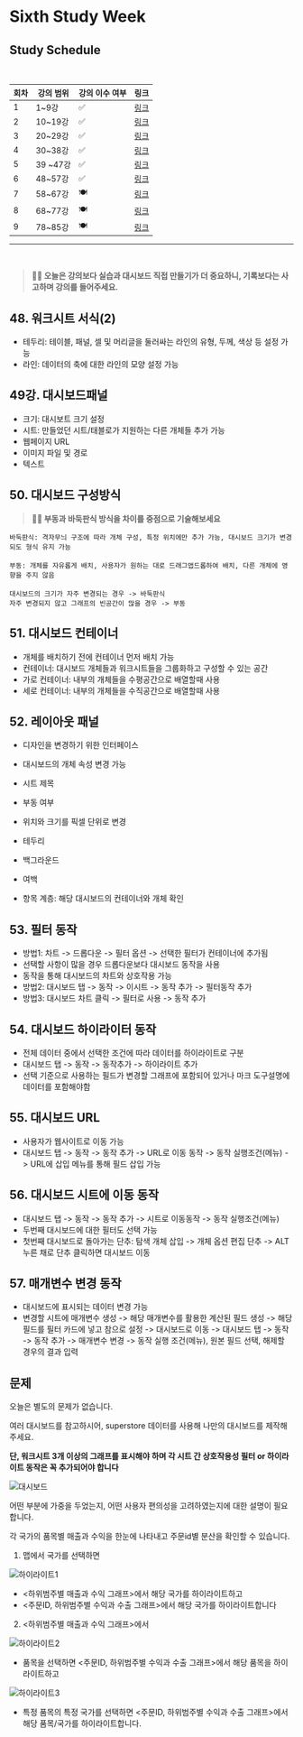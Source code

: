 # Sixth Study Week


## Study Schedule
<br>

| 회차 | 강의 범위   | 강의 이수 여부 | 링크                                                                                                     |
|------|-------------|----------------|--------------------------------------------------------------------------------------------------------|
| 1    | 1~9강       | ✅              | [링크](https://www.youtube.com/watch?v=AXkaUrJs-Ko&list=PL87tgIIryGsa5vdz6MsaOEF8PK-YqK3fz&index=84)    |
| 2    | 10~19강      | ✅              | [링크](https://www.youtube.com/watch?v=AXkaUrJs-Ko&list=PL87tgIIryGsa5vdz6MsaOEF8PK-YqK3fz&index=75)    |
| 3    | 20~29강     | ✅              | [링크](https://www.youtube.com/watch?v=AXkaUrJs-Ko&list=PL87tgIIryGsa5vdz6MsaOEF8PK-YqK3fz&index=65)    |
| 4    | 30~38강     | ✅              | [링크](https://www.youtube.com/watch?v=e6J0Ljd6h44&list=PL87tgIIryGsa5vdz6MsaOEF8PK-YqK3fz&index=55)    |
| 5    | 39 ~47강     | ✅              | [링크](https://www.youtube.com/watch?v=AXkaUrJs-Ko&list=PL87tgIIryGsa5vdz6MsaOEF8PK-YqK3fz&index=45)    |
| 6    | 48~57강     | ✅              | [링크](https://www.youtube.com/watch?v=AXkaUrJs-Ko&list=PL87tgIIryGsa5vdz6MsaOEF8PK-YqK3fz&index=35)    |
| 7    | 58~67강     | 🍽️             | [링크](https://www.youtube.com/watch?v=AXkaUrJs-Ko&list=PL87tgIIryGsa5vdz6MsaOEF8PK-YqK3fz&index=25)    |
| 8    | 68~77강     | 🍽️             | [링크](https://www.youtube.com/watch?v=AXkaUrJs-Ko&list=PL87tgIIryGsa5vdz6MsaOEF8PK-YqK3fz&index=15)    |
| 9    | 78~85강     | 🍽️             | [링크](https://www.youtube.com/watch?v=AXkaUrJs-Ko&list=PL87tgIIryGsa5vdz6MsaOEF8PK-YqK3fz&index=5)     |
---

<br/>
<!-- 여기까진 그대로 둬 주세요-->

> **🧞‍♀️ 오늘은 강의보다 실습과 대시보드 직접 만들기가 더 중요하니, 기록보다는 사고하며 강의를 들어주세요.**

## 48. 워크시트 서식(2)
<!-- 워크시트에 관해 본 강의에서 알게 된 점을 적어주세요 -->

- 테두리: 테이블, 패널, 셀 및 머리글을 둘러싸는 라인의 유형, 두께, 색상 등 설정 가능
- 라인: 데이터의 축에 대한 라인의 모양 설정 가능 


## 49강. 대시보드패널
<!-- 대시보드패널 강의에서 알게 된 점을 적어주세요. -->

- 크기: 대시보트 크기 설정
- 시트: 만들었던 시트/태블로가 지원하는 다른 개체들 추가 가능
- 웹페이지 URL
- 이미지 파일 및 경로
- 텍스트

## 50. 대시보드 구성방식
<!-- 알게 된 점을 적고, 아래 질문에 답해보세요 :) -->

> **🧞‍♀️ 부동과 바둑판식 방식을 차이를 중점으로 기술해보세요**
```
바둑판식: 격자무늬 구조에 따라 개체 구성, 특정 위치에만 추가 가능, 대시보드 크기가 변경되도 형식 유지 가능 

부동: 개체를 자유롭게 배치, 사용자가 원하는 대로 드래그앱드롭하여 배치, 다른 개체에 영향을 주지 않음

대시보드의 크기가 자주 변경되는 경우 -> 바둑판식
자주 변경되지 않고 그래프의 빈공간이 많을 경우 -> 부동

```

## 51. 대시보드 컨테이너
- 개체를 배치하기 전에 컨테이너 먼저 배치 가능 
- 컨테이너: 대시보드 개체들과 워크시트들을 그룹화하고 구성할 수 있는 공간 
- 가로 컨테이너: 내부의 개체들을 수평공간으로 배열할때 사용
- 세로 컨테이너: 내부의 개체들을 수직공간으로 배열할때 사용


## 52. 레이아웃 패널
- 디자인을 변경하기 위한 인터페이스
- 대시보드의 개체 속성 변경 가능

- 시트 제목
- 부동 여부 
- 위치와 크기를 픽셀 단위로 변경 
- 테두리 
- 백그라운드 
- 여백
- 항목 계층: 해당 대시보드의 컨테이너와 개체 확인 


## 53. 필터 동작
<!-- 필터 동작에 대해 알게 된 점을 적어주세요 -->

- 방법1: 차트 -> 드롭다운 -> 필터 옵션 -> 선택한 필터가 컨테이너에 추가됨
- 선택할 사항이 많을 경우 드롭다운보다 대시보드 동작을 사용 
- 동작을 통해 대시보드의 차트와 상호작용 가능 
- 방법2: 대시보드 탭 -> 동작 -> 이시트 -> 동작 추가 -> 필터동작 추가
- 방법3: 대시보드 차트 클릭 -> 필터로 사용 -> 동작 추가

## 54. 대시보드 하이라이터 동작
<!-- 하이라이터에 대해 알게 된 점을 적어주세요 -->

- 전체 데이터 중에서 선택한 조건에 따라 데이터를 하이라이트로 구분 
- 대시보드 탭 -> 동작 -> 동작추가 -> 하이라이트 추가 
- 선택 기준으로 사용하는 필드가 변경할 그래프에 포함되어 있거나 마크 도구설명에 데이터를 포함해야함 


## 55. 대시보드 URL
<!-- URL에 대해 알게 된 점을 적어주세요 -->

- 사용자가 웹사이트로 이동 가능
- 대시보드 탭 -> 동작 -> 동작 추가 -> URL로 이동 동작 -> 동작 실행조건(메뉴) -> URL에 삽입 메뉴를 통해 필드 삽입 가능 


## 56. 대시보드 시트에 이동 동작
<!-- 대시보드 시트에 이동에 대해 알게 된 점을 적어주세요!-->

- 대시보드 탭 -> 동작 -> 동작 추가 -> 시트로 이동동작 -> 동작 실행조건(메뉴) 
- 두번째 대시보드에 대한 필터도 선택 가능 
- 첫번째 대시보드로 돌아가는 단추: 탐색 개체 삽입 -> 개체 옵션 편집 단추 -> ALT 누른 채로 단추 클릭하면 대시보드 이동

## 57. 매개변수 변경 동작
<!-- 매개변수 변경 동작에 대해 알게 된 점을 적어주세요!-->

- 대시보드에 표시되는 데이터 변경 가능
- 변경할 시트에 매개변수 생성 -> 해당 매개변수를 활용한 계산된 필드 생성 -> 해당 필드를 필터 카드에 넣고 참으로 설정 -> 대시보드로 이동 -> 대시보드 탭 -> 동작 -> 동작 추가 -> 매개변수 변경 -> 동작 실행 조건(메뉴), 원본 필드 선택, 해제할 경우의 결과 입력 


## 문제

오늘은 별도의 문제가 없습니다. 

여러 대시보드를 참고하시어, superstore 데이터를 사용해 나만의 대시보드를 제작해주세요.

**단, 워크시트 3개 이상의 그래프를 표시해야 하며 각 시트 간 상호작용성 필터 or 하이라이트 동작은 꼭 추가되어야 합니다**

![대시보드](./images/study6/스크린샷%202024-11-09%20오후%204.11.42.png)

어떤 부분에 가중을 두었는지, 어떤 사용자 편의성을 고려하였는지에 대한 설명이 필요합니다.

각 국가의 품목별 매출과 수익을 한눈에 나타내고 주문id별 분산을 확인할 수 있습니다.

1. 맵에서 국가를 선택하면

![하이라이트1](./images/study6/스크린샷%202024-11-09%20오후%204.11.56.png)
- <하위범주별 매출과 수익 그래프>에서 해당 국가를 하이라이트하고
- <주문ID, 하위범주별 수익과 수출 그래프>에서 해당 국가를 하이라이트합니다

2. <하위범주별 매출과 수익 그래프>에서

![하이라이트2](./images/study6/스크린샷%202024-11-09%20오후%204.12.12.png)
- 품목을 선택하면 <주문ID, 하위범주별 수익과 수출 그래프>에서 해당 품목을 하이라이트하고

![하이라이트3](./images/study6/스크린샷%202024-11-09%20오후%204.12.30.png)
- 특정 품목의 특정 국가를 선택하면 <주문ID, 하위범주별 수익과 수출 그래프>에서 해당 품목/국가를 하이라이트합니다.